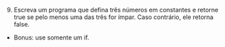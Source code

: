 9. Escreva um programa que defina três números em constantes e retorne true se pelo menos uma das três for ímpar. Caso contrário, ele retorna false.
- Bonus: use somente um if.
